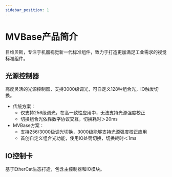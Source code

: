```yaml
---
sidebar_position: 1
---
```


# MVBase产品简介
目维贝斯，专注于机器视觉新一代标准组件，致力于打造更加满足工业需求的视觉标准组件。

## 光源控制器

高度灵活的光源控制器，支持3000级调光，可自定义128种组合光，IO触发切换。

+ 传统方案：
  + 仅支持256级调光，在高一致性应用中，无法支持光源强度校正
  + 切换组合光依靠数字协议交互，切换耗时＞20ms
+ MVBase方案：
  + 支持256/3000级调光切换，3000级能够支持光源强度校正应用
  + 首创自定义组合光功能，使用IO处罚切换，切换耗时＜1ms


## IO控制卡

基于EtherCat生态打造，包含主控制器和IO模块。
